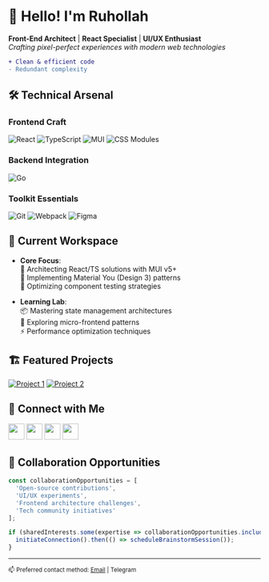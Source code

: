 # 👋 Hello! I'm Ruhollah

**Front-End Architect** | **React Specialist** | **UI/UX Enthusiast**  
*Crafting pixel-perfect experiences with modern web technologies*

```diff
+ Clean & efficient code
- Redundant complexity
```

## 🛠️ Technical Arsenal

### **Frontend Craft**
![React](https://img.shields.io/badge/-React-61DAFB?logo=react&logoColor=white)
![TypeScript](https://img.shields.io/badge/-TypeScript-3178C6?logo=typescript&logoColor=white)
![MUI](https://img.shields.io/badge/-MUI-007FFF?logo=mui&logoColor=white)
![CSS Modules](https://img.shields.io/badge/-CSS_Modules-000000?logo=css3&logoColor=white)

### **Backend Integration**
![Go](https://img.shields.io/badge/-GoLang-00ADD8?logo=go&logoColor=white)

### **Toolkit Essentials**
![Git](https://img.shields.io/badge/-Git-F05032?logo=git&logoColor=white)
![Webpack](https://img.shields.io/badge/-Webpack-8DD6F9?logo=webpack&logoColor=black)
![Figma](https://img.shields.io/badge/-Figma-F24E1E?logo=figma&logoColor=white)

## 🚧 Current Workspace

- **Core Focus**:  
  🔨 Architecting React/TS solutions with MUI v5+  
  🎨 Implementing Material You (Design 3) patterns  
  🧪 Optimizing component testing strategies

- **Learning Lab**:  
  📦 Mastering state management architectures  
  🧩 Exploring micro-frontend patterns  
  ⚡ Performance optimization techniques

## 🏗 Featured Projects

[![Project 1](https://via.placeholder.com/400x200/4a5568/ffffff?text=React+TS+Showcase)](https://github.com/ruhollah82/pedarkharj)
[![Project 2](https://via.placeholder.com/400x200/4a5568/ffffff?text=Material+You+Implementation)](https://github.com/ruhollah82/OTECH-front)

## 📡 Connect with Me

[<img src="https://img.icons8.com/fluent/48/000000/linkedin.png" width="32"/>](https://linkedin.com/in/ruhollah-naseri)
[<img src="https://img.icons8.com/fluent/48/000000/twitter.png" width="32"/>](https://x.com/Ruhollah_82)
[<img src="https://img.icons8.com/fluent/48/000000/telegram-app.png" width="32"/>](https://t.me/ruhollah_82)
[<img src="https://img.icons8.com/fluent/48/000000/instagram-new.png" width="32"/>](https://instagram.com/ruhollah_82)

## 🤝 Collaboration Opportunities

```javascript
const collaborationOpportunities = [
  'Open-source contributions',
  'UI/UX experiments',
  'Frontend architecture challenges',
  'Tech community initiatives'
];

if (sharedInterests.some(expertise => collaborationOpportunities.includes(expertise))) {
  initiateConnection().then(() => scheduleBrainstormSession());
}
```

---

<sub>📫 Preferred contact method: [Email](mailto:ruhollah.naserii@gmail.com) | Telegram</sub>

